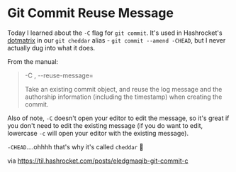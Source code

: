 # Git Commit Reuse Message

Today I learned about the `-C` flag for `git commit`. It's used in Hashrocket's
[dotmatrix](https://github.com/hashrocket/dotmatrix/blob/master/.gitconfig#L6)
in our `git cheddar` alias - `git commit --amend -CHEAD`, but I never actually
dug into what it does.

From the manual: 
> -C <commit>, --reuse-message=<commit>
>
> Take an existing commit object, and reuse the log message and the authorship
> information (including the timestamp) when creating the commit.

Also of note, `-C` doesn't open your editor to edit the message, so it's great
if you don't need to edit the existing message (if you do want to edit,
lowercase `-c` will open your editor with the existing message).

`-CHEAD`....ohhhh that's why it's called `cheddar` 🤯

via https://til.hashrocket.com/posts/eledgmaqib-git-commit-c
